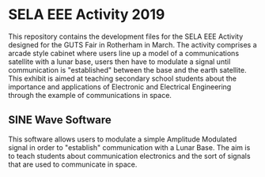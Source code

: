 # SELA EEE Activity 2019

This repository contains the development files for the SELA EEE Activity designed for the GUTS Fair in Rotherham in March.
The activity comprises a arcade style cabinet where users line up a model of a communications satellite with a lunar base, users
then have to modulate a signal until communication is "established" between the base and the earth satellite. This exhibit is aimed
at teaching secondary school students about the importance and applications of Electronic and Electrical Engineering through the
example of communications in space.

## SINE Wave Software

This software allows users to modulate a simple Amplitude Modulated signal in order to "establish" communication with a Lunar Base.
The aim is to teach students about communication electronics and the sort of signals that are used to communicate in space.